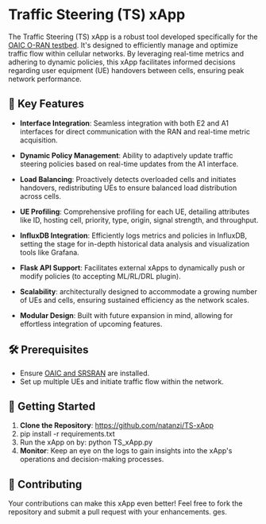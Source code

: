 # Traffic Steering (TS) xApp

The Traffic Steering (TS) xApp is a robust tool developed specifically for the [OAIC O-RAN testbed](https://www.openaicellular.org/). It's designed to efficiently manage and optimize traffic flow within cellular networks. By leveraging real-time metrics and adhering to dynamic policies, this xApp facilitates informed decisions regarding user equipment (UE) handovers between cells, ensuring peak network performance.

## 🌟 Key Features

- **Interface Integration**: Seamless integration with both E2 and A1 interfaces for direct communication with the RAN and real-time metric acquisition.
  
- **Dynamic Policy Management**: Ability to adaptively update traffic steering policies based on real-time updates from the A1 interface.
  
- **Load Balancing**: Proactively detects overloaded cells and initiates handovers, redistributing UEs to ensure balanced load distribution across cells.
  
- **UE Profiling**: Comprehensive profiling for each UE, detailing attributes like ID, hosting cell, priority, type, origin, signal strength, and throughput.
  
- **InfluxDB Integration**: Efficiently logs metrics and policies in InfluxDB, setting the stage for in-depth historical data analysis and visualization tools like Grafana.
  
- **Flask API Support**: Facilitates external xApps to dynamically push or modify policies (to accepting ML/RL/DRL plugin).
  
- **Scalability**: architecturally designed to accommodate a growing number of UEs and cells, ensuring sustained efficiency as the network scales.
  
- **Modular Design**: Built with future expansion in mind, allowing for effortless integration of upcoming features.

## 🛠 Prerequisites

- Ensure [OAIC and SRSRAN](https://openaicellular.github.io/oaic/) are installed.
- Set up multiple UEs and initiate traffic flow within the network.

## 🚀 Getting Started

1. **Clone the Repository**:
https://github.com/natanzi/TS-xApp
2. pip install -r requirements.txt
3. Run the xApp on by:
   python TS_xApp.py
5. **Monitor**: Keep an eye on the logs to gain insights into the xApp's operations and decision-making processes.

## 🤝 Contributing

Your contributions can make this xApp even better! Feel free to fork the repository and submit a pull request with your enhancements.
ges.

